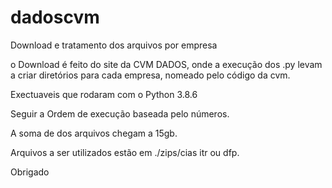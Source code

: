 # dadoscvm
Download e tratamento dos arquivos por empresa

o Download é feito do site da CVM DADOS, onde a execução dos .py levam a criar diretórios para cada empresa, nomeado pelo código da cvm.

Exectuaveis que rodaram com o Python 3.8.6

Seguir a Ordem de execução baseada pelo números.

A soma de dos arquivos chegam a 15gb.

Arquivos a ser utilizados estão em ./zips/cias itr ou dfp.

Obrigado
